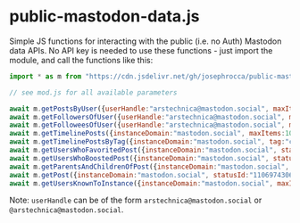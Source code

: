 # public-mastodon-data.js
Simple JS functions for interacting with the public (i.e. no Auth) Mastodon data APIs. No API key is needed to use these functions - just import the module, and call the functions like this:

```js
import * as m from "https://cdn.jsdelivr.net/gh/josephrocca/public-mastodon-data.js@0.0.1/mod.js";

// see mod.js for all available parameters

await m.getPostsByUser({userHandle:"arstechnica@mastodon.social", maxItems:100});
await m.getFollowersOfUser({userHandle:"arstechnica@mastodon.social", maxItems:100}); // users that follow this user
await m.getFolloweesOfUser({userHandle:"arstechnica@mastodon.social", maxItems:100); // users that this user follows
await m.getTimelinePosts({instanceDomain:"mastodon.social", maxItems:100});
await m.getTimelinePostsByTag({instanceDomain:"mastodon.social", tag:"cat", maxItems:100});
await m.getUsersWhoFavoritedPost({instanceDomain:"mastodon.social", statusId:"110697430691266528"});
await m.getUsersWhoBoostedPost({instanceDomain:"mastodon.social", statusId:"110697430691266528"});
await m.getParentsAndChildrenOfPost({instanceDomain:"mastodon.social", statusId:"110697449558194709"});
await m.getPost({instanceDomain:"mastodon.social", statusId:"110697430691266528"});
await m.getUsersKnownToInstance({instanceDomain:"mastodon.social", maxItems:100});
```

Note: `userHandle` can be of the form `arstechnica@mastodon.social` or `@arstechnica@mastodon.social`.

